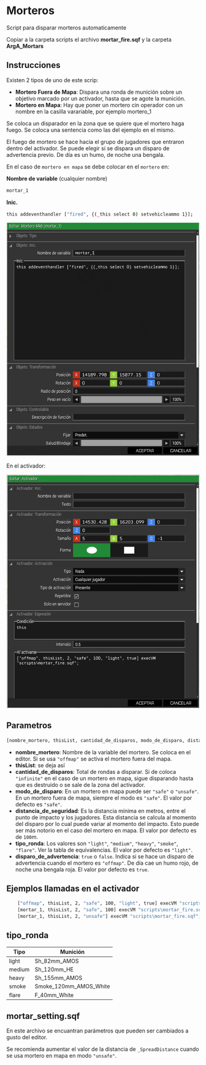 # Morteros

Script para disparar morteros automaticamente

Copiar a la carpeta scripts el archivo **mortar_fire.sqf** y la carpeta **ArgA_Mortars**

## Instrucciones

Existen 2 tipos de uno de este scrip:
* **Mortero Fuera de Mapa**: Dispara una ronda de munición sobre un objetivo marcado por un activador, hasta que se agote la munición.
* **Mortero en Mapa**: Hay que poner un mortero cin operador con un nombre en la casilla varariable, por ejemplo mortero_1

Se coloca un disparador en la zona que se quiere que el mortero haga fuego. Se coloca una sentencia como las del ejemplo en el mismo.

El fuego de mortero se hace hacia el grupo de jugadores que entraron dentro del activador. Se puede elegir si se dispara un disparo de advertencia previo. De día es un humo, de noche una bengala.

En el caso de `mortero en mapa` se debe colocar en el `mortero` en:

**Nombre de variable** (cualquier nombre)
```bash
mortar_1
```

**Inic.**
```bash
this addeventhandler ["fired", {(_this select 0) setvehicleammo 1}];
```
![alt text](ArgA_Mortars/images/mortar.png)

En el activador:

![alt text](ArgA_Mortars/images/trigger.png)

## Parametros
```bash
[nombre_mortero, thisList, cantidad_de_disparos, modo_de_disparo, distancia_de_seguridad, tipo_ronda, disparo_de_advertencia] execVM "scripts\mortero.sqf";
```

* **nombre_mortero**: Nombre de la variable del mortero. Se coloca en el editor. Si se usa `"offmap"` se activa el mortero fuera del mapa.
* **thisList**: se deja así
* **cantidad_de_disparos**: Total de rondas a disparar. Si de coloca `"infinite"` en el caso de un mortero en mapa, sigue disparando hasta que es destruido o se sale de la zona del activador.
* **modo_de_disparo**: En un mortero en mapa puede ser `"safe"` o `"unsafe"`. En un mortero fuera de mapa, siempre el modo es `"safe"`. El valor por defecto es `"safe"`.
* **distancia_de_seguridad**: Es la distancia mínima en metros, entre el punto de impacto y los jugadores. Esta distancia se calcula al momento del disparo por lo cual puede variar al momento del impacto. Esto puede ser más notorio en el caso del mortero en mapa. El valor por defecto es de `100`m.
* **tipo_ronda**: Los valores son `"light"`, `"medium"`, `"heavy"`, `"smoke"`, `"flare"`. Ver la tabla de equivalencias. El valor por defecto es `"light"`.
* **disparo_de_advertencia**: `true` o `false`. Indica si se hace un disparo de advertencia cuando el mortero es `"offmap"`. De día cae un humo rojo, de noche una bengala roja.  El valor por defecto es `true`.

## Ejemplos llamadas en el activador
    
```bash
    ["offmap", thisList, 2, "safe", 100, "light", true] execVM "scripts\mortar_fire.sqf";
    [mortar_1, thisList, 2, "safe", 100] execVM "scripts\mortar_fire.sqf";
    [mortar_1, thisList, 2, "unsafe"] execVM "scripts\mortar_fire.sqf";
```


## tipo_ronda

Tipo | Munición
--- | ---
light | Sh_82mm_AMOS
medium | Sh_120mm_HE
heavy | Sh_155mm_AMOS
smoke | Smoke_120mm_AMOS_White
flare | F_40mm_White

## mortar_setting.sqf

En este archivo se encuantran parámetros que pueden ser cambiados a gusto del editor.

Se recomienda aumentar el valor de la distancia de `_SpreadDistance` cuando se usa mortero en mapa en modo `"unsafe"`.
